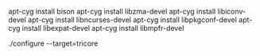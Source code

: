 
apt-cyg install bison
apt-cyg install libzma-devel
apt-cyg install libiconv-devel
apt-cyg install libncurses-devel
apt-cyg install libpkgconf-devel
apt-cyg install libexpat-devel
apt-cyg install libmpfr-devel

./configure --target=tricore